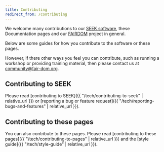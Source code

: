 ```yaml
---
title: Contributing
redirect_from: /contributing
---
```


<i class="fa-solid fa-truck-fast fa-5x"></i>


We welcome many contributions to our [SEEK software](https://seek4science.org), these Documentation pages and our [FAIRDOM](https://fair-dom.org) project in general.

Below are some guides for how you contribute to the software or these pages.

However, if there other ways you feel you can contribute, such as running a workshop or providing training material, then please contact us at <community@fair-dom.org>.

## Contributing to SEEK

Please read [contributing to SEEK]({{ "/tech/contributing-to-seek" | relative_url }}) or [reporting a bug or feature request]({{ "/tech/reporting-bugs-and-features" | relative_url }}).


## Contributing to these pages

You can also contribute to these pages.
Please read [contributing to these pages]({{ "/tech/contributing-to-pages" | relative_url }}) and the [style guide]({{ "/tech/style-guide" | relative_url }}).
